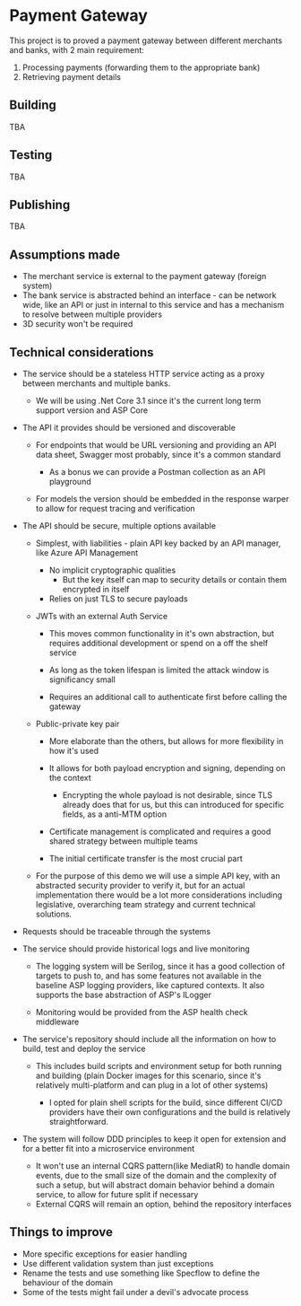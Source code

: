 # Payment Gateway

This project is to proved a payment gateway between different merchants and banks, with 2 main requirement:

1. Processing payments (forwarding them to the appropriate bank)
2. Retrieving payment details

## Building
TBA

## Testing
TBA

## Publishing
TBA

## Assumptions made

- The merchant service is external to the payment gateway (foreign system)
- The bank service is abstracted behind an interface - can be network wide, like an API or just in internal to this service and has a mechanism to resolve between multiple providers
- 3D security won't be required

## Technical considerations

- The service should be a stateless HTTP service acting as a proxy between merchants and multiple banks.

  - We will be using .Net Core 3.1 since it's the current long term support version and ASP Core

- The API it provides should be versioned and discoverable

  - For endpoints that would be URL versioning and providing an API data sheet, Swagger most probably, since it's a common standard

    - As a bonus we can provide a Postman collection as an API playground

  - For models the version should be embedded in the response warper to allow for request tracing and verification

- The API should be secure, multiple options available

  - Simplest, with liabilities - plain API key backed by an API manager, like Azure API Management

    - No implicit cryptographic qualities
      - But the key itself can map to security details or contain them encrypted in itself
    - Relies on just TLS to secure payloads

  - JWTs with an external Auth Service

    - This moves common functionality in it's own abstraction, but requires additional development or spend on a off the shelf service

    - As long as the token lifespan is limited the attack window is significancy small

    - Requires an additional call to authenticate first before calling the gateway

  - Public-private key pair

    - More elaborate than the others, but allows for more flexibility in how it's used

    - It allows for both payload encryption and signing, depending on the context

      - Encrypting the whole payload is not desirable, since TLS already does that for us, but this can introduced for specific fields, as a anti-MTM option

    - Certificate management is complicated and requires a good shared strategy between multiple teams

    - The initial certificate transfer is the most crucial part

  - For the purpose of this demo we will use a simple API key, with an abstracted security provider to verify it, but for an actual implementation there would be a lot more considerations including legislative, overarching team strategy and current technical solutions.

- Requests should be traceable through the systems

- The service should provide historical logs and live monitoring

  - The logging system will be Serilog, since it has a good collection of targets to push to, and has some features not available in the baseline ASP logging providers, like captured contexts. It also supports the base abstraction of ASP's ILogger

  - Monitoring would be provided from the ASP health check middleware

- The service's repository should include all the information on how to build, test and deploy the service

  - This includes build scripts and environment setup for both running and building (plain Docker images for this scenario, since it's relatively multi-platform and can plug in a lot of other systems)

    - I opted for plain shell scripts for the build, since different CI/CD providers have their own configurations and the build is relatively straightforward.

- The system will follow DDD principles to keep it open for extension and for a better fit into a microservice environment
  - It won't use an internal CQRS pattern(like MediatR) to handle domain events, due to the small size of the domain and the complexity of such a setup, but will abstract domain behavior behind a domain service, to allow for future split if necessary
  - External CQRS will remain an option, behind the repository interfaces

## Things to improve
- More specific exceptions for easier handling
- Use different validation system than just exceptions
- Rename the tests and use something like Specflow to define the behaviour of the domain
- Some of the tests might fail under a devil's advocate process